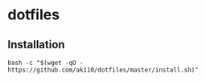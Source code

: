 # dotfiles

## Installation

    bash -c "$(wget -qO - https://github.com/ak110/dotfiles/master/install.sh)"

